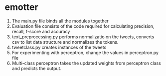 # emotter

1. The main.py file binds all the modules together
2. Evaluation file consists of the code required for calculating precision, recall, f-score and accuracy
3. text_preprocessing.py performs normalizatio on the tweets, converts csv to list data structure and normalizes the tokens.
4. tweetclass.py creates instances of the tweets
5. For experimenting with perceptron, change the values in perceptron.py file
6. Multi-class perceptron takes the updated weights from perceptron class and predicts the output. 
